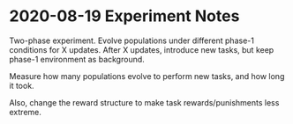 # 2020-08-19 Experiment Notes

Two-phase experiment. Evolve populations under different phase-1 conditions for X updates. After
X updates, introduce new tasks, but keep phase-1 environment as background.

Measure how many populations evolve to perform new tasks, and how long it took.

Also, change the reward structure to make task rewards/punishments less extreme.